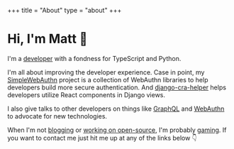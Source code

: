 +++
title = "About"
type = "about"
+++
<h1>Hi, I'm Matt 👋</h1>

I'm a <a href="https://github.com/MasterKale" title="GitHub" target="_blank" rel="noopener noreferrer">developer</a> with a fondness for TypeScript and Python.

I'm all about improving the developer experience. Case in point, my [SimpleWebAuthn](https://simplewebauthn.dev/) project is a collection of WebAuthn libraries to help developers build more secure authentication. And [django-cra-helper](https://github.com/MasterKale/django-cra-helper) helps developers utilize React components in Django views.

I also give talks to other developers on things like [GraphQL](https://cnc-graphql.millerti.me/#/) and [WebAuthn](https://jsla-webauthn.millerti.me/#/) to advocate for new technologies.

When I'm not [blogging](/) or [working on open-source](https://github.com/MasterKale), I'm probably [gaming](/gaming/). If you want to contact me just hit me up at any of the links below 👇
